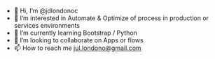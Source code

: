 - 👋 Hi, I’m @jdlondonoc
- 👀 I’m interested in Automate & Optimize of process in production or services environments
- 🌱 I’m currently learning Bootstrap / Python
- 💞️ I’m looking to collaborate on Apps or flows 
- 📫 How to reach me jul.londono@gmail.com

<!---
jdlondonoc/jdlondonoc is a ✨ special ✨ repository because its `README.md` (this file) appears on your GitHub profile.
You can click the Preview link to take a look at your changes.
--->
